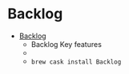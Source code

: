 # Backlog
- [Backlog](http://www.backlog.cloud/)
  -  Backlog Key features
  - 
  - `brew cask install Backlog`

